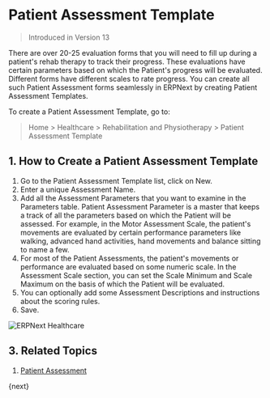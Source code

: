 <!-- add-breadcrumbs -->

# Patient Assessment Template

> Introduced in Version 13

There are over 20-25 evaluation forms that you will need to fill up during a patient's rehab therapy to track their progress. These evaluations have certain parameters based on which the Patient's progress will be evaluated. Different forms have different scales to rate progress. You can create all such Patient Assessment forms seamlessly in ERPNext by creating Patient Assessment Templates.

To create a Patient Assessment Template, go to:

> Home > Healthcare > Rehabilitation and Physiotherapy > Patient Assessment Template

## 1. How to Create a Patient Assessment Template

1. Go to the Patient Assessment Template list, click on New.
2. Enter a unique Assessment Name.
3. Add all the Assessment Parameters that you want to examine in the Parameters table. Patient Assessment Parameter is a master that keeps a track of all the parameters based on which the Patient will be assessed. For example, in the Motor Assessment Scale, the patient's movements are evaluated by certain performance parameters like walking, advanced hand activities, hand movements and balance sitting to name a few.
4. For most of the Patient Assessments, the patient's movements or performance are evaluated based on some numeric scale. In the Assessment Scale section, you can set the Scale Minimum and Scale Maximum on the basis of which the Patient will be evaluated.
5. You can optionally add some Assessment Descriptions and instructions about the scoring rules.
6. Save.

<img class="screenshot" alt="ERPNext Healthcare" src="{{docs_base_url}}/assets/img/healthcare/patient-assessment-template.png">

## 3. Related Topics
1. [Patient Assessment](/docs/v12/user/manual/en/healthcare/patient_assessment)

{next}
